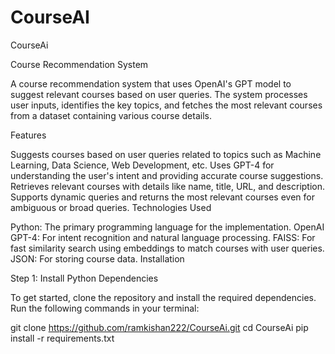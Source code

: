 # CourseAI
CourseAi

Course Recommendation System

A course recommendation system that uses OpenAI's GPT model to suggest relevant courses based on user queries. The system processes user inputs, identifies the key topics, and fetches the most relevant courses from a dataset containing various course details.

Features

Suggests courses based on user queries related to topics such as Machine Learning, Data Science, Web Development, etc.
Uses GPT-4 for understanding the user's intent and providing accurate course suggestions.
Retrieves relevant courses with details like name, title, URL, and description.
Supports dynamic queries and returns the most relevant courses even for ambiguous or broad queries.
Technologies Used

Python: The primary programming language for the implementation.
OpenAI GPT-4: For intent recognition and natural language processing.
FAISS: For fast similarity search using embeddings to match courses with user queries.
JSON: For storing course data.
Installation

Step 1: Install Python Dependencies

To get started, clone the repository and install the required dependencies. Run the following commands in your terminal:

git clone https://github.com/ramkishan222/CourseAi.git
cd CourseAi
pip install -r requirements.txt
